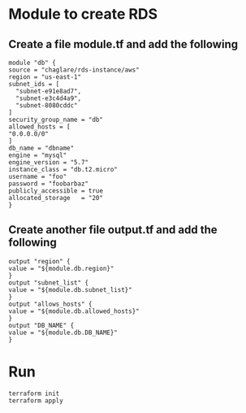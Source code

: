 # Module to create RDS
## Create a file module.tf and add the following
```
module "db" {
source = "chaglare/rds-instance/aws"
region = "us-east-1"
subnet_ids = [
  "subnet-e91e8ad7",
  "subnet-e3c4d4a9",
  "subnet-8080cddc"
]
security_group_name = "db"
allowed_hosts = [
"0.0.0.0/0"
]
db_name = "dbname"
engine = "mysql"
engine_version = "5.7"
instance_class = "db.t2.micro"
username = "foo"
password = "foobarbaz"
publicly_accessible = true
allocated_storage   = "20"
}
```

## Create another file output.tf and add the following
```
output "region" {
value = "${module.db.region}"
}
output "subnet_list" {
value = "${module.db.subnet_list}"
}
output "allows_hosts" {
value = "${module.db.allowed_hosts}"
}
output "DB_NAME" {
value = "${module.db.DB_NAME}"
}
```

# Run 
```
terraform init 
terraform apply
```
